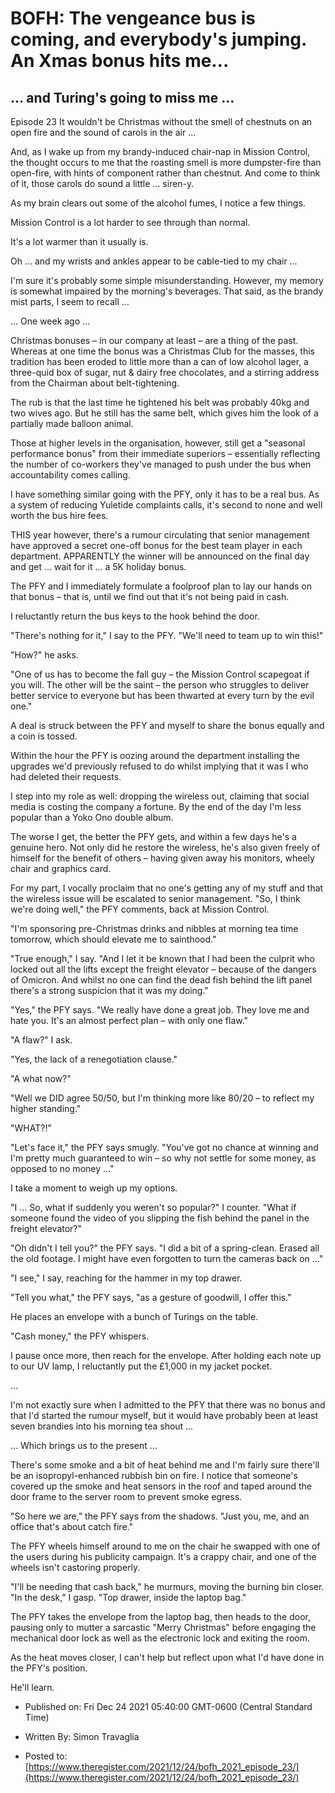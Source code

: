 # BOFH: The vengeance bus is coming, and everybody's jumping. An Xmas bonus hits me…

## … and Turing's going to miss me …

Episode 23 It wouldn't be Christmas without the smell of chestnuts on an open fire and the sound of carols in the air …

And, as I wake up from my brandy-induced chair-nap in Mission Control, the thought occurs to me that the roasting smell is more dumpster-fire than open-fire, with hints of component rather than chestnut. And come to think of it, those carols do sound a little … siren-y.

As my brain clears out some of the alcohol fumes, I notice a few things.

Mission Control is a lot harder to see through than normal.

It's a lot warmer than it usually is.

Oh … and my wrists and ankles appear to be cable-tied to my chair …

I'm sure it's probably some simple misunderstanding. However, my memory is somewhat impaired by the morning's beverages. That said, as the brandy mist parts, I seem to recall …


  … One week ago …


Christmas bonuses – in our company at least – are a thing of the past. Whereas at one time the bonus was a Christmas Club for the masses, this tradition has been eroded to little more than a can of low alcohol lager, a three-quid box of sugar, nut & dairy free chocolates, and a stirring address from the Chairman about belt-tightening.

The rub is that the last time he tightened his belt was probably 40kg and two wives ago. But he still has the same belt, which gives him the look of a partially made balloon animal.

Those at higher levels in the organisation, however, still get a "seasonal performance bonus" from their immediate superiors – essentially reflecting the number of co-workers they've managed to push under the bus when accountability comes calling.

I have something similar going with the PFY, only it has to be a real bus. As a system of reducing Yuletide complaints calls, it's second to none and well worth the bus hire fees.

THIS year however, there's a rumour circulating that senior management have approved a secret one-off bonus for the best team player in each department. APPARENTLY the winner will be announced on the final day and get … wait for it … a 5K holiday bonus.

The PFY and I immediately formulate a foolproof plan to lay our hands on that bonus – that is, until we find out that it's not being paid in cash.

I reluctantly return the bus keys to the hook behind the door.

"There's nothing for it," I say to the PFY. "We'll need to team up to win this!"

"How?" he asks.

"One of us has to become the fall guy – the Mission Control scapegoat if you will. The other will be the saint – the person who struggles to deliver better service to everyone but has been thwarted at every turn by the evil one."

A deal is struck between the PFY and myself to share the bonus equally and a coin is tossed.

Within the hour the PFY is oozing around the department installing the upgrades we'd previously refused to do whilst implying that it was I who had deleted their requests.

I step into my role as well: dropping the wireless out, claiming that social media is costing the company a fortune. By the end of the day I'm less popular than a Yoko Ono double album.

The worse I get, the better the PFY gets, and within a few days he's a genuine hero. Not only did he restore the wireless, he's also given freely of himself for the benefit of others – having given away his monitors, wheely chair and graphics card.

For my part, I vocally proclaim that no one's getting any of my stuff and that the wireless issue will be escalated to senior management. "So, I think we're doing well," the PFY comments, back at Mission Control.

"I'm sponsoring pre-Christmas drinks and nibbles at morning tea time tomorrow, which should elevate me to sainthood."

"True enough," I say. "And I let it be known that I had been the culprit who locked out all the lifts except the freight elevator – because of the dangers of Omicron. And whilst no one can find the dead fish behind the lift panel there's a strong suspicion that it was my doing."

"Yes," the PFY says. "We really have done a great job. They love me and hate you. It's an almost perfect plan – with only one flaw."

"A flaw?" I ask.

"Yes, the lack of a renegotiation clause."

"A what now?"

"Well we DID agree 50/50, but I'm thinking more like 80/20 – to reflect my higher standing."

"WHAT?!"

"Let's face it," the PFY says smugly. "You've got no chance at winning and I'm pretty much guaranteed to win – so why not settle for some money, as opposed to no money …"

I take a moment to weigh up my options.

"I … So, what if suddenly you weren't so popular?" I counter. "What if someone found the video of you slipping the fish behind the panel in the freight elevator?"

"Oh didn't I tell you?" the PFY says. "I did a bit of a spring-clean. Erased all the old footage. I might have even forgotten to turn the cameras back on …"

"I see," I say, reaching for the hammer in my top drawer.

"Tell you what," the PFY says, "as a gesture of goodwill, I offer this."

He places an envelope with a bunch of Turings on the table.

"Cash money," the PFY whispers.

I pause once more, then reach for the envelope. After holding each note up to our UV lamp, I reluctantly put the £1,000 in my jacket pocket.

…

I'm not exactly sure when I admitted to the PFY that there was no bonus and that I'd started the rumour myself, but it would have probably been at least seven brandies into his morning tea shout …

… Which brings us to the present …

There's some smoke and a bit of heat behind me and I'm fairly sure there'll be an isopropyl-enhanced rubbish bin on fire. I notice that someone's covered up the smoke and heat sensors in the roof and taped around the door frame to the server room to prevent smoke egress.

"So here we are," the PFY says from the shadows. "Just you, me, and an office that's about catch fire."

The PFY wheels himself around to me on the chair he swapped with one of the users during his publicity campaign. It's a crappy chair, and one of the wheels isn't castoring properly.

"I'll be needing that cash back," he murmurs, moving the burning bin closer. "In the desk," I gasp. "Top drawer, inside the laptop bag."

The PFY takes the envelope from the laptop bag, then heads to the door, pausing only to mutter a sarcastic "Merry Christmas" before engaging the mechanical door lock as well as the electronic lock and exiting the room.

As the heat moves closer, I can't help but reflect upon what I'd have done in the PFY's position.

He'll learn.



- Published on: Fri Dec 24 2021 05:40:00 GMT-0600 (Central Standard Time)

- Written By: Simon Travaglia

- Posted to: [https://www.theregister.com/2021/12/24/bofh_2021_episode_23/](https://www.theregister.com/2021/12/24/bofh_2021_episode_23/)